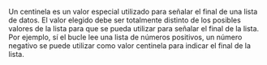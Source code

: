 Un centinela es un valor especial utilizado para señalar el final de una lista de datos. El valor elegido debe ser totalmente distinto de los posibles valores de la lista para que se pueda utilizar para señalar el final de la lista.
Por ejemplo, sí el bucle lee una lista de números positivos, un número negativo se puede utilizar como valor centinela para indicar el final de la lista.

